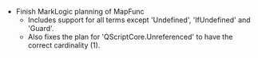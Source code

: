 - Finish MarkLogic planning of MapFunc
  - Includes support for all terms except 'Undefined', 'IfUndefined' and 'Guard'.
  - Also fixes the plan for 'QScriptCore.Unreferenced' to have the correct cardinality (1).
